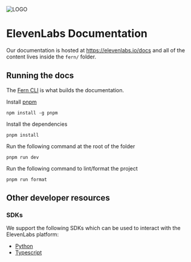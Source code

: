 ![LOGO](https://github.com/elevenlabs/elevenlabs-python/assets/12028621/21267d89-5e82-4e7e-9c81-caf30b237683)

# ElevenLabs Documentation

Our documentation is hosted at https://elevenlabs.io/docs and all of the content lives inside the `fern/` folder.

## Running the docs

The [Fern CLI](https://www.npmjs.com/package/fern-api) is what builds the documentation.

Install [pnpm](https://pnpm.io/installation)

```
npm install -g pnpm
```

Install the dependencies

```
pnpm install
```

Run the following command at the root of the folder

```
pnpm run dev
```

Run the following command to lint/format the project

```
pnpm run format
```

## Other developer resources

### SDKs

We support the following SDKs which can be used to interact with the ElevenLabs platform:

- [Python](https://github.com/elevenlabs/elevenlabs-python)
- [Typescript](https://github.com/elevenlabs/elevenlabs-js)
